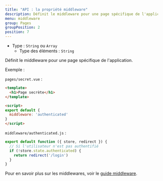 ```yaml
---
title: "API : la propriété middleware"
description: Définit le middleware pour une page spécifique de l'application.
menu: middleware
group: Pages
groupPosition: 2
position: 7
---
```


- Type : `String` ou `Array`
  - Type des éléments : `String`

Définit le middleware pour une page spécifique de l'application.

Exemple :

`pages/secret.vue` :

```html
<template>
  <h1>Page secrète</h1>
</template>

<script>
export default {
  middleware: 'authenticated'
}
</script>
```

`middleware/authenticated.js` :

```js
export default function ({ store, redirect }) {
  // Si l'utilisateur n'est pas authentifié
  if (!store.state.authenticated) {
    return redirect('/login')
  }
}
```

Pour en savoir plus sur les middlewares, voir le [guide middleware](/guide/routing#middleware).
